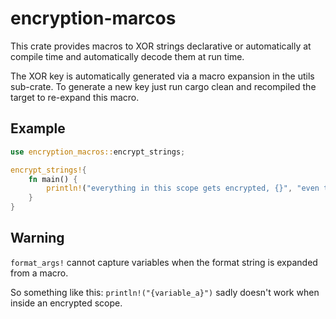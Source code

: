 # encryption-marcos

This crate provides macros to XOR strings declarative or automatically at compile time and automatically decode them at run time.

The XOR key is automatically generated via a macro expansion in the utils sub-crate. 
To generate a new key just run cargo clean and recompiled the target to re-expand this macro. 

## Example 
```rust
use encryption_macros::encrypt_strings;

encrypt_strings!{
    fn main() {
        println!("everything in this scope gets encrypted, {}", "even this")
    }
}
```

## Warning

`format_args!` cannot capture variables when the format string is expanded from a macro.

So something like this: ```println!("{variable_a}")``` sadly doesn't work when inside an encrypted scope.